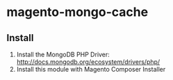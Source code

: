 magento-mongo-cache
===================

Install
-------

1. Install the MongoDB PHP Driver: http://docs.mongodb.org/ecosystem/drivers/php/
2. Install this module with Magento Composer Installer

